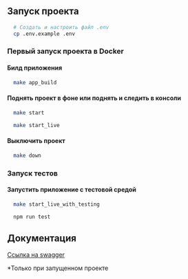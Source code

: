 ## Запуск проекта

```bash
  # Создать и настроить файл .env
  cp .env.example .env
```

### Первый запуск проекта в Docker

#### Билд приложения

```bash
  make app_build
```

#### Поднять проект в фоне или поднять и следить в консоли

```bash
  make start
```

```bash
  make start_live
```

#### Выключить проект

```bash
  make down
```

### Запуск тестов

#### Запустить приложение с тестовой средой

```bash
  make start_live_with_testing
```

```bash
  npm run test
```

## Документация

[Ссылка на swagger](http://localhost:3000/docs/)

*Только при запущенном проекте